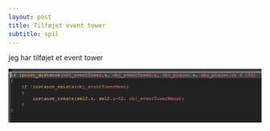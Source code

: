 ```yaml
---
layout: post
title: Tilføjet event tower
subtitle: spil
---
```


jeg har tilføjet et event tower

![Event tower kode](https://github.com/Mikl-SK/Pictures/blob/master/event%20tower%20kode.PNG)
